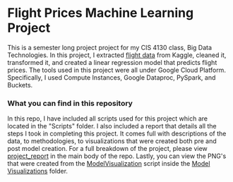 # Flight Prices Machine Learning Project

This is a semester long project project for my CIS 4130 class, Big Data Technologies. In this project, I extracted [flight data](https://www.kaggle.com/datasets/dilwong/flightprices/data) from Kaggle, cleaned it, transformed it, and created a linear regression model that predicts flight prices. The tools used in this project were all under Google Cloud Platform. Specifically, I used Compute Instances, Google Dataproc, PySpark, and Buckets. 

### What you can find in this repository
In this repo, I have included all scripts used for this project which are located in the "Scripts" folder. I also included a report that details all the steps I took in completing this project. It comes full with descriptions of the data, to methodologies, to visualizations that were created both pre and post model creation. For a full breakdown of the project, please view [project_report](https://github.com/markpedraza/flight-prices-ML-project/blob/main/project_report.pdf) in the main body of the repo. Lastly, you can view the PNG's that were created from the [ModelVisualization](https://github.com/markpedraza/flight-prices-ML-project/blob/main/Scripts/ModelVisualization.ipynb) script inside the [Model Visualizations](https://github.com/markpedraza/flight-prices-ML-project/tree/main/Model%20Visualizations) folder.
